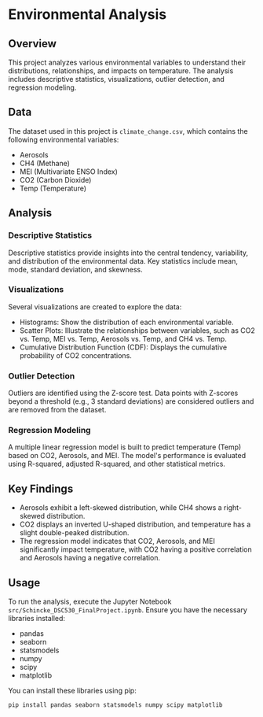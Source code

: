 # Environmental Analysis

## Overview
This project analyzes various environmental variables to understand their distributions, relationships, and impacts on temperature. The analysis includes descriptive statistics, visualizations, outlier detection, and regression modeling.

## Data
The dataset used in this project is `climate_change.csv`, which contains the following environmental variables:
- Aerosols
- CH4 (Methane)
- MEI (Multivariate ENSO Index)
- CO2 (Carbon Dioxide)
- Temp (Temperature)

## Analysis

### Descriptive Statistics
Descriptive statistics provide insights into the central tendency, variability, and distribution of the environmental data. Key statistics include mean, mode, standard deviation, and skewness.

### Visualizations
Several visualizations are created to explore the data:
- Histograms: Show the distribution of each environmental variable.
- Scatter Plots: Illustrate the relationships between variables, such as CO2 vs. Temp, MEI vs. Temp, Aerosols vs. Temp, and CH4 vs. Temp.
- Cumulative Distribution Function (CDF): Displays the cumulative probability of CO2 concentrations.

### Outlier Detection
Outliers are identified using the Z-score test. Data points with Z-scores beyond a threshold (e.g., 3 standard deviations) are considered outliers and are removed from the dataset.

### Regression Modeling
A multiple linear regression model is built to predict temperature (Temp) based on CO2, Aerosols, and MEI. The model's performance is evaluated using R-squared, adjusted R-squared, and other statistical metrics.

## Key Findings
- Aerosols exhibit a left-skewed distribution, while CH4 shows a right-skewed distribution.
- CO2 displays an inverted U-shaped distribution, and temperature has a slight double-peaked distribution.
- The regression model indicates that CO2, Aerosols, and MEI significantly impact temperature, with CO2 having a positive correlation and Aerosols having a negative correlation.

## Usage
To run the analysis, execute the Jupyter Notebook `src/Schincke_DSC530_FinalProject.ipynb`. Ensure you have the necessary libraries installed:
- pandas
- seaborn
- statsmodels
- numpy
- scipy
- matplotlib

You can install these libraries using pip:
```sh
pip install pandas seaborn statsmodels numpy scipy matplotlib

